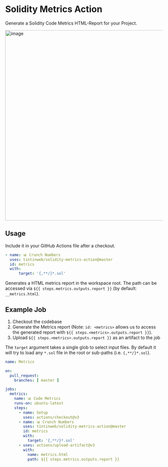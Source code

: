 # Solidity Metrics Action

Generate a Solidity Code Metrics HTML-Report for your Project.

<img width="607" alt="image" src="https://user-images.githubusercontent.com/2865694/179468873-fe7c5055-39a8-44f2-9a11-cc7ff467098b.png">



## Usage

Include it in your GitHub Actions file after a checkout.

```yaml
- name: 📊 Crunch Numbers
  uses: tintinweb/solidity-metrics-action@master
  id: metrics
  with:
      target: '{,**/}*.sol'
```

Generates a HTML metrics report in the workspace root. The path can be accessed via `${{ steps.metrics.outputs.report }}` (by default: `__metrics.html`).

## Example Job

1. Checkout the codebase
2. Generate the Metrics report (Note: `id: <metrics>` allows us to access the generated report with `${{ steps.<metrics>.outputs.report }}`).
3. Upload `${{ steps.<metrics>.outputs.report }}` as an artifact to the job

The `target` argument takes a single glob to select input files. By default it will try to load any `*.sol` file in the root or sub-paths (i.e. `{,**/}*.sol`).

```yaml
name: Metrics

on:
  pull_request:
    branches: [ master ]

jobs:
  metrics:
    name: 📊 Code Metrics
    runs-on: ubuntu-latest
    steps:
      - name: Setup
        uses: actions/checkout@v3
      - name: 📊 Crunch Numbers
        uses: tintinweb/solidity-metrics-action@master
        id: metrics
        with:
          target: '{,**/}*.sol'
      - uses: actions/upload-artifact@v3
        with:
          name: metrics.html
          path: ${{ steps.metrics.outputs.report }}
```
